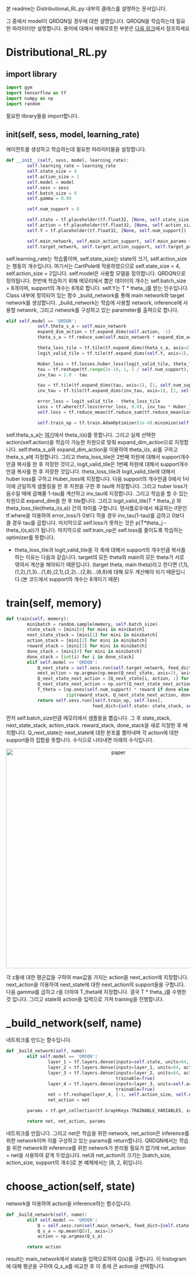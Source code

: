 본 readme는 Distributional_RL.py 내부의 클래스를 설명하는 문서입니다.

그 중에서 model이 QRDQN일 경우에 대한 설명입니다. QRDQN을 학습하는데 필요한 파라미터만 설명합니다. 용어에 대해서 애매모호한 부분은 [다음 링크](https://github.com/reinforcement-learning-kr/distributional_rl/tree/master/2_CartPole_QR-DQN)에서 참조하세요

# Distributional_RL.py

## import library

``` python
import gym
import tensorflow as tf
import numpy as np
import random
```

필요한 library들을 import합니다.

## __init__(self, sess, model, learning_rate)

에이전트를 생성하고 학습하는데 필요한 파라미터들을 설정합니다.

``` python
def __init__(self, sess, model, learning_rate):
        self.learning_rate = learning_rate
        self.state_size = 4
        self.action_size = 2
        self.model = model
        self.sess = sess
        self.batch_size = 8
        self.gamma = 0.99

        self.num_support = 8

        self.state = tf.placeholder(tf.float32, [None, self.state_size])
        self.action = tf.placeholder(tf.float32, [None, self.action_size])
        self.Y = tf.placeholder(tf.float32, [None, self.num_support])

        self.main_network, self.main_action_support, self.main_params = self._build_network('main')
        self.target_network, self.target_action_support, self.target_params = self._build_network('target')
```

self.learning_rate는 학습률이며, self.state_size는 state의 크기, self.action_size는 행동의 개수입니다. 여기서는 CartPole에 적용하였으므로 self.state_size = 4, self.action_size = 2입니다. self.model은 사용할 모델을 정의합니다. QRDQN으로 정의됩니다. 한번에 학습하기 위해 메모리에서 뽑은 데이터의 개수는 self.batch_size = 8개이며, support의 개수는 8개로 합니다. self.Y는 T * theta_j를 받는 인수입니다. Class 내부에 정의되어 있는 함수 _build_network를 통해 main network와 target network를 생성합니다. _build_network는 학습에 사용할 network, inference에 사용할 network, 그리고 network를 구성하고 있는 parameter를 출력으로 합니다.

``` python
elif self.model == 'QRDQN':
            self.theta_s_a = self.main_network
            expand_dim_action = tf.expand_dims(self.action, -1)
            theta_s_a = tf.reduce_sum(self.main_network * expand_dim_action, axis=1)

            theta_loss_tile = tf.tile(tf.expand_dims(theta_s_a, axis=2), [1, 1, self.num_support])
            logit_valid_tile = tf.tile(tf.expand_dims(self.Y, axis=1), [1, self.num_support, 1])

            Huber_loss = tf.losses.huber_loss(logit_valid_tile, theta_loss_tile, reduction=tf.losses.Reduction.NONE)
            tau = tf.reshape(tf.range(1e-10, 1, 1 / self.num_support), [1, self.num_support])
            inv_tau = 1.0 - tau

            tau = tf.tile(tf.expand_dims(tau, axis=1), [1, self.num_support, 1])
            inv_tau = tf.tile(tf.expand_dims(inv_tau, axis=1), [1, self.num_support, 1])

            error_loss = logit_valid_tile - theta_loss_tile
            Loss = tf.where(tf.less(error_loss, 0.0), inv_tau * Huber_loss, tau * Huber_loss)
            self.loss = tf.reduce_mean(tf.reduce_sum(tf.reduce_mean(Loss, axis=2), axis=1))

            self.train_op = tf.train.AdamOptimizer(1e-4).minimize(self.loss)
```

self.theta_s_a는 [여기](https://github.com/reinforcement-learning-kr/distributional_rl/tree/master/2_CartPole_QR-DQN)에서 theta_i(s)를 뜻합니다. 그리고 실제 선택한 action(self.action)을 학습이 가능한 차원으로 맞춰 expand_dim_action으로 지정합니다. self.theta_s_a와 expand_dim_action을 이용하여 theta_i(s, a)를 구하고 theta_s_a에 지정합니다. 그리고 theta_loss_tile은 2번째 차원에 대해서 support개수만큼 복사를 한 후 저장한 것이고, logit_valid_tile은 1번째 차원에 대해서 support개수만큼 복사를 한 후 저장한 것입니다. theta_loss_tile과 logit_valid_tile에 대해서 huber loss를 구하고 Huber_loss에 지정합니다. 다음 support의 개수만큼 0에서 1사이에 균일하게 샘플링을 한 후 차원을 구한 후 tau에 저장합니다. 그리고 huber loss가 음수일 때에 곱해줄 1-tau를 계산하고 inv_tau에 지정합니다. 그리고 학습을 할 수 있는 차원으로 expand_dim을 한 후 tile합니다. 그리고 logit_valid_tile(T * theta_j) 와 theta_loss_tile(theta_i(s,a)) 간의 차이를 구합니다. 텐서플로우에서 제공하는 if문인 tf.where을 이용하여 error_loss가 0보다 작을 경우 inv_tau(1-tau)를 곱하고 0보다 클 경우 tau를 곱합니다. 마지막으로 self.loss가 뜻하는 것은 p(T*theta_j - theta_i(s,a))가 됩니다. 마지막으로 self.train_op은 self.loss를 줄이도록 학습하는 optimizer를 뜻합니다.

* theta_loss_tile과 logit_valid_tile을 각 축에 대해서 support의 개수만큼 복사를 하는 이유는 다음과 같습니다. target의 모든 theta와 main의 모든 theta가 서로 엮여서 계산을 해야되기 때문입니다. (target theta, main theta)라고 한다면 (1,1),(1,2),(1,3)...(1,8),(2,1),(2,2)...(2,8)...(8,8)에 대해 모두 계산해야 되기 때문입니다.(본 코드에서 support의 개수는 8개이기 때문)

# train(self, memory)

``` python
def train(self, memory):
        minibatch = random.sample(memory, self.batch_size)
        state_stack = [mini[0] for mini in minibatch]
        next_state_stack = [mini[1] for mini in minibatch]
        action_stack = [mini[2] for mini in minibatch]
        reward_stack = [mini[3] for mini in minibatch]
        done_stack = [mini[4] for mini in minibatch]
        done_stack = [int(i) for i in done_stack]
        elif self.model == 'QRDQN':
            Q_next_state = self.sess.run(self.target_network, feed_dict={self.state: next_state_stack})
            next_action = np.argmax(np.mean(Q_next_state, axis=2), axis=1)
            Q_next_state_next_action = [Q_next_state[i, action, :] for i, action in enumerate(next_action)]
            Q_next_state_next_action = np.sort(Q_next_state_next_action)
            T_theta = [np.ones(self.num_support) * reward if done else reward + self.gamma * Q for reward, Q, done in
                       zip(reward_stack, Q_next_state_next_action, done_stack)]
            return self.sess.run([self.train_op, self.loss],
                                 feed_dict={self.state: state_stack, self.action: action_stack, self.Y: T_theta})
```

먼저 self.batch_size만큼 메모리에서 샘플들을 뽑습니다. 그 후 state_stack, next_state_stack, action_stack. reward_stack, done_stack을 새로 지정한 후 배치합니다. Q_next_state는 next_state에 대한 분포를 뽑아내며 각 action에 대한 support들의 집합을 뜻합니다. 수식으로 나타내면 아래의 수식입니다.

<p align= "center">

<img src="https://github.com/reinforcement-learning-kr/distributional_rl/blob/master/2_CartPole_QR-DQN/img/quantile_regression.png" alt="paper" style="width: 600;"/>

 </p>

각 z들에 대한 평균값을 구하여 max값을 가지는 action을 next_action에 지정합니다. next_action을 이용하여 next_state에 대한 next_action의 support들을 구합니다. 다음 gamma를 곱하고 r을 더하여 T_theta에 지정합니다. 결국 T * theta_j를 수행한 것 입니다. 그리고 state와 action을 입력으로 가져 training을 진행합니다.


# _build_network(self, name)

네트워크를 만드는 함수입니다.

``` python
def _build_network(self, name):
        elif self.model == 'QRDQN':
                layer_1 = tf.layers.dense(inputs=self.state, units=64, activation=tf.nn.relu, trainable=True)
                layer_2 = tf.layers.dense(inputs=layer_1, units=64, activation=tf.nn.relu, trainable=True)
                layer_3 = tf.layers.dense(inputs=layer_2, units=64, activation=tf.nn.relu,
                                          trainable=True)
                layer_4 = tf.layers.dense(inputs=layer_3, units=self.action_size * self.num_support, activation=None,
                                          trainable=True)
                net = tf.reshape(layer_4, [-1, self.action_size, self.num_support])
                net_action = net

        params = tf.get_collection(tf.GraphKeys.TRAINABLE_VARIABLES, scope=name)

        return net, net_action, params
```

네트워크를 만듭니다. 그리고 net은 학습을 위한 network, net_action은 inference를 위한 network이며 이를 구성하고 있는 params를 return합니다. QRDQN에서는 학습을 위한 network와 inference를 위한 network가 분리될 필요가 없기에 net_action = net을 사용하여 같게 두었습니다. net과 net_action의 크기는 [batch_size, action_size, support의 개수]로 본 예제에서는 [8, 2, 8]입니다. 

# choose_action(self, state)

network을 이용하여 action을 inference하는 함수입니다.

``` python
def _build_network(self, name):
        elif self.model == 'QRDQN':
            Q = self.sess.run(self.main_network, feed_dict={self.state: [state]})
            Q_s_a = np.mean(Q[0], axis=1)
            action = np.argmax(Q_s_a)

        return action
```

result는 main_network에서 state을 입력으로하여 Q(s)를 구합니다. 이 histogram에 대해 평균을 구하여 Q_s_a를 비교한 후 이 중에 큰 action을 선택합니다.
